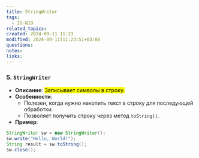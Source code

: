 ```yaml
---
title: StringWriter
tags:
  - IO-NIO
related_topics: 
created: 2024-09-11 11:23
modified: 2024-09-11T11:23:51+03:00
questions: 
notes: 
links: 
---
```

### 5. **`StringWriter`**

- **Описание**: <mark class="hltr-yellow">Записывает символы в строку.</mark>
- **Особенности**:
    - Полезен, когда нужно накопить текст в строку для последующей обработки.
    - Позволяет получить строку через метод `toString()`.
- **Пример**:
    
```java
StringWriter sw = new StringWriter();
sw.write("Hello, World!");
String result = sw.toString();
sw.close();


